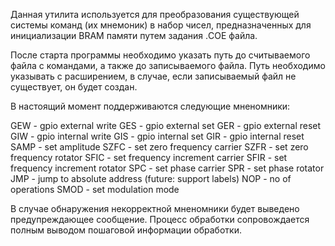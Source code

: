 Данная утилита используется для преобразования существующей системы команд (их мнемоник) в набор чисел, предназначенных для инициализации BRAM памяти путем задания .COE файла.

После старта программы необходимо указать путь до считываемого файла с командами, а также до записываемого файла. Путь необходимо указывать с расширением, в случае, если записываемый файл не существует, он будет создан.

В настоящий момент поддерживаются следующие мненомники:

GEW - gpio external write
GES - gpio external set
GER - gpio external reset
GIW - gpio internal write
GIS - gpio internal set
GIR - gpio internal reset
SAMP - set amplitude
SZFC - set zero frequency carrier
SZFR - set zero frequency rotator
SFIC - set frequency increment carrier
SFIR - set frequency increment rotator
SPC - set phase carrier
SPR - set phase rotator
JMP - jump to absolute address (future: support labels)
NOP - no of operations
SMOD - set modulation mode

В случае обнаружения некорректной мненомники будет выведено предупреждающее сообщение. Процесс обработки сопровождается полным выводом пошаговой информации обработки. 
